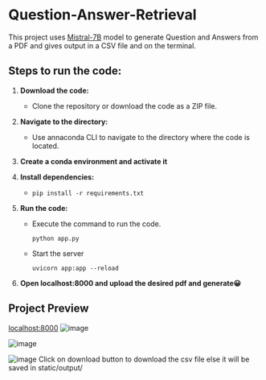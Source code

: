 # Question-Answer-Retrieval
This project uses [Mistral-7B](https://huggingface.co/TheBloke/Mistral-7B-Instruct-v0.1-GGUF/blob/main/mistral-7b-instruct-v0.1.Q4_K_S.gguf) model to generate Question and Answers from a PDF and gives output in a CSV file and on the terminal.

## Steps to run the code:
1. **Download the code:** 
   - Clone the repository or download the code as a ZIP file.
     
2. **Navigate to the directory:** 
   - Use annaconda CLI to navigate to the directory where the code is located.
     
3. **Create a conda environment and activate it**

3. **Install dependencies:**
   -  ```
      pip install -r requirements.txt

4. **Run the code:** 
   - Execute the command to run the code. 
     ```
     python app.py
     ```
   - Start the server
     ```
     uvicorn app:app --reload
     ```
5. **Open localhost:8000 and upload the desired pdf and generate😀**

## Project Preview
[localhost:8000](http://localhost:8000)
![image](https://github.com/craterr/Question-Answer-Retrieval/assets/106965125/fc3db877-7ec8-476e-80e1-befa6831ae77)

![image](https://github.com/craterr/Question-Answer-Retrieval/assets/106965125/05ac61d9-3d9b-4db5-bdfe-a8b023318def)

![image](https://github.com/craterr/Question-Answer-Retrieval/assets/106965125/fd9b7752-94b2-4c93-85a2-648bc72557df)
Click on download button to download the csv file else it will be saved in static/output/

